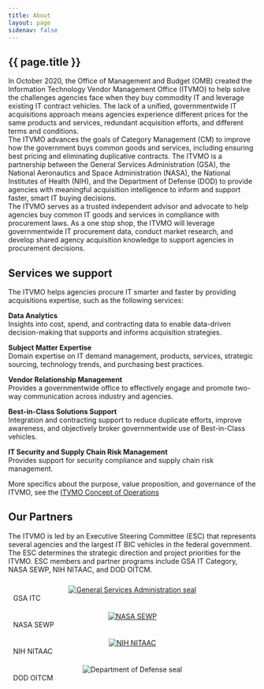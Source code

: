 ```yaml
---
title: About
layout: page
sidenav: false
---
```


<section class="grid-container border-bottom border-gray-30 padding-left-0 padding-right-1">
<h1 class="margin-top-0">{{ page.title }}</h1>
<div class="margin-bottom-2">In October 2020, the Office of Management and Budget (OMB) created the Information Technology Vendor Management Office (ITVMO) to help solve the challenges agencies face when they buy commodity IT and leverage existing IT contract vehicles. The lack of a unified, governmentwide IT acquisitions approach means agencies experience different prices for the same products and services, redundant acquisition efforts, and different terms and conditions.</div>

<div class="margin-bottom-2">The ITVMO advances the goals of Category Management (CM) to improve how the government buys common goods and services, including ensuring best pricing and eliminating duplicative contracts. The ITVMO is a partnership between the General Services Administration (GSA), the National Aeronautics and Space Administration (NASA), the National Institutes of Health (NIH), and the Department of Defense (DOD) to provide agencies with meaningful acquisition intelligence to inform and support faster, smart IT buying decisions.</div>

<div class="margin-bottom-2">The ITVMO serves as a trusted independent advisor and advocate to help agencies buy common IT goods and services in compliance with procurement laws. As a one stop shop, the ITVMO will leverage governmentwide IT procurement data, conduct market research, and develop shared agency acquisition knowledge to support agencies in procurement decisions.</div>
</section>

<section class="grid-container border-bottom border-gray-30 padding-left-1 padding-right-1">
<div class="inner">
    <h2>Services we support</h2>
</div>
<div class="margin-bottom-2">The ITVMO helps agencies procure IT smarter and faster by providing acquisitions expertise, such as the following services:
<p><strong>Data Analytics</strong> <br>
Insights into cost, spend, and contracting data to enable data-driven decision-making that supports and informs acquisition strategies.</p>
<p><strong>Subject Matter Expertise</strong><br>
Domain expertise on IT demand management, products, services, strategic sourcing, technology trends, and purchasing best practices.</p>
<p><strong>Vendor Relationship Management</strong><br>
Provides a governmentwide office to effectively engage and promote two-way communication across industry and agencies.</p>
<p><strong>Best-in-Class Solutions Support</strong><br>
Integration and contracting support to reduce duplicate efforts, improve awareness, and objectively broker governmentwide use of Best-in-Class vehicles.</p>
<p><strong>IT Security and Supply Chain Risk Management</strong><br>
Provides support for security compliance and supply chain risk management.</p>
<p>More specifics about the purpose, value proposition, and governance of the ITVMO, see the <a href="{{site.baseurl}}/assets/files/ITVMO-Concept-of-Operations-FINAL-DRAFT-v1.1-(5).pdf">ITVMO Concept of Operations</a></p>
</div>
</section>

<section class="grid-container padding-left-1 padding-right-1">
  <h2>Our Partners</h2>
  <p>The ITVMO is led by an Executive Steering Committee (ESC) that represents several agencies and the largest IT BIC vehicles in the federal government. The ESC determines the strategic direction and project priorities for the ITVMO. ESC members and partner programs include GSA IT Category, NASA SEWP, NIH NITAAC, and DOD OITCM.</p>
   <div class="grid-container">
            <div class="usa-graphic-list__row grid-row grid-gap padding-top-0">
                 <div class="tablet:grid-col-2 container" style="padding:10px;">
                 <center><a href="https://www.gsa.gov/technology/information-technology-category"><img class="seal" src="{{site.baseurl}}/assets/images/logos/gsa-logo.jpg" alt="General Services Administration seal"></a></center>
                    <div class="seal-name">
                        GSA ITC
                    </div>
                </div>
                <div class="tablet:grid-col-2 container" style="padding:10px;">
                <center><a href="https://www.sewp.nasa.gov/"><img class="seal-nasa" src="{{site.baseurl}}/assets/images/logos/NASA-SEWP.png" alt="NASA SEWP"></a></center>
                    <div class="seal-name">
                        NASA SEWP
                    </div>
                </div>
                <div class="tablet:grid-col-2 container" style="padding:10px;">
                  <center><a href="https://nitaac.nih.gov/"><img class="seal" src="{{site.baseurl}}/assets/images/logos/NIH NITAAC.png" alt="NIH NITAAC"></a></center>
                    <div class="seal-name">
                        NIH NITAAC
                    </div>
                </div>
                <div class="tablet:grid-col-2 container" style="padding:10px;">
                 <center><img class="seal" src="{{site.baseurl}}/assets/images/logos/department-of-defense.png" alt="Department of Defense seal"></center>
                    <div class="seal-name">
                        DOD OITCM
                    </div>   
                </div>
             </div> 
   </div>	
</section>
